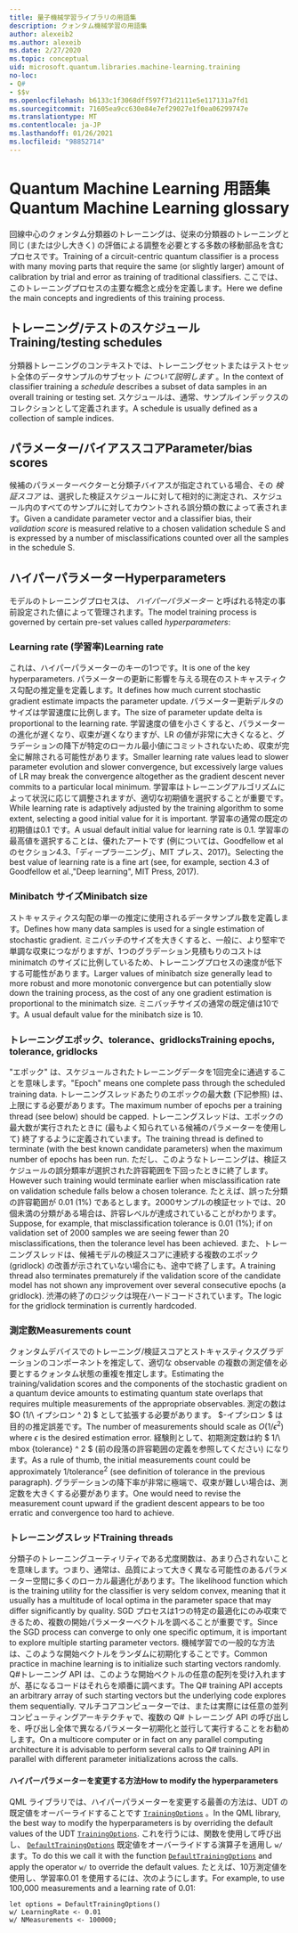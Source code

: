 ```yaml
---
title: 量子機械学習ライブラリの用語集
description: クォンタム機械学習の用語集
author: alexeib2
ms.author: alexeib
ms.date: 2/27/2020
ms.topic: conceptual
uid: microsoft.quantum.libraries.machine-learning.training
no-loc:
- Q#
- $$v
ms.openlocfilehash: b6133c1f3068dff597f71d2111e5e117131a7fd1
ms.sourcegitcommit: 71605ea9cc630e84e7ef29027e1f0ea06299747e
ms.translationtype: MT
ms.contentlocale: ja-JP
ms.lasthandoff: 01/26/2021
ms.locfileid: "98852714"
---
```

# <a name="quantum-machine-learning-glossary"></a><span data-ttu-id="230f8-103">Quantum Machine Learning 用語集</span><span class="sxs-lookup"><span data-stu-id="230f8-103">Quantum Machine Learning glossary</span></span>

<span data-ttu-id="230f8-104">回線中心のクォンタム分類器のトレーニングは、従来の分類器のトレーニングと同じ (または少し大きく) の評価による調整を必要とする多数の移動部品を含むプロセスです。</span><span class="sxs-lookup"><span data-stu-id="230f8-104">Training of a circuit-centric quantum classifier is a process with many moving parts that require the same (or slightly larger) amount of calibration by trial and error as training of traditional classifiers.</span></span> <span data-ttu-id="230f8-105">ここでは、このトレーニングプロセスの主要な概念と成分を定義します。</span><span class="sxs-lookup"><span data-stu-id="230f8-105">Here we define the main concepts and ingredients of this training process.</span></span>

## <a name="trainingtesting-schedules"></a><span data-ttu-id="230f8-106">トレーニング/テストのスケジュール</span><span class="sxs-lookup"><span data-stu-id="230f8-106">Training/testing schedules</span></span>

<span data-ttu-id="230f8-107">分類器トレーニングのコンテキストでは、トレーニングセットまたはテストセット全体のデータサンプルのサブセット *について説明します* 。</span><span class="sxs-lookup"><span data-stu-id="230f8-107">In the context of classifier training a *schedule* describes a subset of data samples in an overall training or testing set.</span></span> <span data-ttu-id="230f8-108">スケジュールは、通常、サンプルインデックスのコレクションとして定義されます。</span><span class="sxs-lookup"><span data-stu-id="230f8-108">A schedule is usually defined as a collection of sample indices.</span></span>

## <a name="parameterbias-scores"></a><span data-ttu-id="230f8-109">パラメーター/バイアススコア</span><span class="sxs-lookup"><span data-stu-id="230f8-109">Parameter/bias scores</span></span>

<span data-ttu-id="230f8-110">候補のパラメーターベクターと分類子バイアスが指定されている場合、その *検証スコア* は、選択した検証スケジュールに対して相対的に測定され、スケジュール内のすべてのサンプルに対してカウントされる誤分類の数によって表されます。</span><span class="sxs-lookup"><span data-stu-id="230f8-110">Given a candidate parameter vector and a classifier bias, their *validation score* is measured relative to a chosen validation schedule S and is expressed by a number of misclassifications counted over all the samples in the schedule S.</span></span>

## <a name="hyperparameters"></a><span data-ttu-id="230f8-111">ハイパーパラメーター</span><span class="sxs-lookup"><span data-stu-id="230f8-111">Hyperparameters</span></span>

<span data-ttu-id="230f8-112">モデルのトレーニングプロセスは、 *ハイパーパラメーター* と呼ばれる特定の事前設定された値によって管理されます。</span><span class="sxs-lookup"><span data-stu-id="230f8-112">The model training process is governed by certain pre-set values called *hyperparameters*:</span></span>

### <a name="learning-rate"></a><span data-ttu-id="230f8-113">Learning rate (学習率)</span><span class="sxs-lookup"><span data-stu-id="230f8-113">Learning rate</span></span>

<span data-ttu-id="230f8-114">これは、ハイパーパラメーターのキーの1つです。</span><span class="sxs-lookup"><span data-stu-id="230f8-114">It is one of the key hyperparameters.</span></span> <span data-ttu-id="230f8-115">パラメーターの更新に影響を与える現在のストキャスティクス勾配の推定量を定義します。</span><span class="sxs-lookup"><span data-stu-id="230f8-115">It defines how much current stochastic gradient estimate impacts the parameter update.</span></span> <span data-ttu-id="230f8-116">パラメーター更新デルタのサイズは学習速度に比例します。</span><span class="sxs-lookup"><span data-stu-id="230f8-116">The size of parameter update delta is proportional to the learning rate.</span></span> <span data-ttu-id="230f8-117">学習速度の値を小さくすると、パラメーターの進化が遅くなり、収束が遅くなりますが、LR の値が非常に大きくなると、グラデーションの降下が特定のローカル最小値にコミットされないため、収束が完全に解除される可能性があります。</span><span class="sxs-lookup"><span data-stu-id="230f8-117">Smaller learning rate values lead to slower parameter evolution and slower convergence, but excessively large values of LR may break the convergence altogether as the gradient descent never commits to a particular local minimum.</span></span> <span data-ttu-id="230f8-118">学習率はトレーニングアルゴリズムによって状況に応じて調整されますが、適切な初期値を選択することが重要です。</span><span class="sxs-lookup"><span data-stu-id="230f8-118">While learning rate is adaptively adjusted by the training algorithm to some extent, selecting a good initial value for it is important.</span></span> <span data-ttu-id="230f8-119">学習率の通常の既定の初期値は0.1 です。</span><span class="sxs-lookup"><span data-stu-id="230f8-119">A usual default initial value for learning rate is 0.1.</span></span> <span data-ttu-id="230f8-120">学習率の最高値を選択することは、優れたアートです (例については、Goodfellow et al のセクション4.3、「ディープラーニング」、MIT プレス、2017)。</span><span class="sxs-lookup"><span data-stu-id="230f8-120">Selecting the best value of learning rate is a fine art (see, for example, section 4.3 of Goodfellow et al.,"Deep learning", MIT Press, 2017).</span></span>

### <a name="minibatch-size"></a><span data-ttu-id="230f8-121">Minibatch サイズ</span><span class="sxs-lookup"><span data-stu-id="230f8-121">Minibatch size</span></span>

<span data-ttu-id="230f8-122">ストキャスティクス勾配の単一の推定に使用されるデータサンプル数を定義します。</span><span class="sxs-lookup"><span data-stu-id="230f8-122">Defines how many data samples is used for a single estimation of stochastic gradient.</span></span> <span data-ttu-id="230f8-123">ミニバッチのサイズを大きくすると、一般に、より堅牢で単調な収束につながりますが、1つのグラデーション見積もりのコストは minimatch のサイズに比例しているため、トレーニングプロセスの速度が低下する可能性があります。</span><span class="sxs-lookup"><span data-stu-id="230f8-123">Larger values of minibatch size generally lead to more robust and more monotonic convergence but can potentially slow down the training process, as the cost of any one gradient estimation is proportional to the minimatch size.</span></span> <span data-ttu-id="230f8-124">ミニバッチサイズの通常の既定値は10です。</span><span class="sxs-lookup"><span data-stu-id="230f8-124">A usual default value for the minibatch size is 10.</span></span>

### <a name="training-epochs-tolerance-gridlocks"></a><span data-ttu-id="230f8-125">トレーニングエポック、tolerance、gridlocks</span><span class="sxs-lookup"><span data-stu-id="230f8-125">Training epochs, tolerance, gridlocks</span></span>

<span data-ttu-id="230f8-126">"エポック" は、スケジュールされたトレーニングデータを1回完全に通過することを意味します。</span><span class="sxs-lookup"><span data-stu-id="230f8-126">"Epoch" means one complete pass through the scheduled training data.</span></span>
<span data-ttu-id="230f8-127">トレーニングスレッドあたりのエポックの最大数 (下記参照) は、上限にする必要があります。</span><span class="sxs-lookup"><span data-stu-id="230f8-127">The maximum number of epochs per a training thread (see below) should be capped.</span></span> <span data-ttu-id="230f8-128">トレーニングスレッドは、エポックの最大数が実行されたときに (最もよく知られている候補のパラメーターを使用して) 終了するように定義されています。</span><span class="sxs-lookup"><span data-stu-id="230f8-128">The training thread is defined to terminate (with the best known candidate parameters) when the maximum number of epochs has been run.</span></span> <span data-ttu-id="230f8-129">ただし、このようなトレーニングは、検証スケジュールの誤分類率が選択された許容範囲を下回ったときに終了します。</span><span class="sxs-lookup"><span data-stu-id="230f8-129">However such training would terminate earlier when misclassification rate on validation schedule falls below a chosen tolerance.</span></span> <span data-ttu-id="230f8-130">たとえば、誤った分類の許容範囲が 0.01 (1%) であるとします。2000サンプルの検証セットでは、20個未満の分類がある場合は、許容レベルが達成されていることがわかります。</span><span class="sxs-lookup"><span data-stu-id="230f8-130">Suppose, for example, that misclassification tolerance is 0.01 (1%); if on validation set of 2000 samples we are seeing fewer than 20 misclassifications, then the tolerance level has been achieved.</span></span> <span data-ttu-id="230f8-131">また、トレーニングスレッドは、候補モデルの検証スコアに連続する複数のエポック (gridlock) の改善が示されていない場合にも、途中で終了します。</span><span class="sxs-lookup"><span data-stu-id="230f8-131">A training thread also terminates prematurely if the validation score of the candidate model has not shown any improvement over several consecutive epochs (a gridlock).</span></span> <span data-ttu-id="230f8-132">渋滞の終了のロジックは現在ハードコードされています。</span><span class="sxs-lookup"><span data-stu-id="230f8-132">The logic for the gridlock termination is currently hardcoded.</span></span>

### <a name="measurements-count"></a><span data-ttu-id="230f8-133">測定数</span><span class="sxs-lookup"><span data-stu-id="230f8-133">Measurements count</span></span>

<span data-ttu-id="230f8-134">クォンタムデバイスでのトレーニング/検証スコアとストキャスティクスグラデーションのコンポーネントを推定して、適切な observable の複数の測定値を必要とするクォンタム状態の重複を推定します。</span><span class="sxs-lookup"><span data-stu-id="230f8-134">Estimating the training/validation scores and the components of the stochastic gradient on a quantum device amounts to estimating quantum state overlaps that requires multiple measurements of the appropriate observables.</span></span> <span data-ttu-id="230f8-135">測定の数は $O (1/\ イプシロン ^ 2) $ として拡張する必要があります。 $-イプシロン $ は目的の推定誤差です。</span><span class="sxs-lookup"><span data-stu-id="230f8-135">The number of measurements should scale as $O(1/\epsilon^2)$ where $\epsilon$ is the desired estimation error.</span></span>
<span data-ttu-id="230f8-136">経験則として、初期測定数は約 $ 1/\ mbox {tolerance} ^ 2 $ (前の段落の許容範囲の定義を参照してください) になります。</span><span class="sxs-lookup"><span data-stu-id="230f8-136">As a rule of thumb, the initial measurements count could be approximately $1/\mbox{tolerance}^2$ (see definition of tolerance in the previous paragraph).</span></span> <span data-ttu-id="230f8-137">グラデーションの降下率が非常に極端で、収束が難しい場合は、測定数を大きくする必要があります。</span><span class="sxs-lookup"><span data-stu-id="230f8-137">One would need to revise the measurement count upward if the gradient descent appears to be too erratic and convergence too hard to achieve.</span></span>

### <a name="training-threads"></a><span data-ttu-id="230f8-138">トレーニングスレッド</span><span class="sxs-lookup"><span data-stu-id="230f8-138">Training threads</span></span>

<span data-ttu-id="230f8-139">分類子のトレーニングユーティリティである尤度関数は、あまり凸されないことを意味します。つまり、通常は、品質によって大きく異なる可能性のあるパラメーター空間に多くのローカル最適化があります。</span><span class="sxs-lookup"><span data-stu-id="230f8-139">The likelihood function which is the training utility for the classifier is very seldom convex, meaning that it usually has a multitude of local optima in the parameter space that may differ significantly by quality.</span></span> <span data-ttu-id="230f8-140">SGD プロセスは1つの特定の最適化にのみ収束できるため、複数の開始パラメーターベクトルを調べることが重要です。</span><span class="sxs-lookup"><span data-stu-id="230f8-140">Since the SGD process can converge to only one specific optimum, it is important to explore multiple starting parameter vectors.</span></span> <span data-ttu-id="230f8-141">機械学習での一般的な方法は、このような開始ベクトルをランダムに初期化することです。</span><span class="sxs-lookup"><span data-stu-id="230f8-141">Common practice in machine learning is to initialize such starting vectors randomly.</span></span> <span data-ttu-id="230f8-142">Q#トレーニング API は、このような開始ベクトルの任意の配列を受け入れますが、基になるコードはそれらを順番に調べます。</span><span class="sxs-lookup"><span data-stu-id="230f8-142">The Q# training API accepts an arbitrary array of such starting vectors but the underlying code explores them sequentially.</span></span> <span data-ttu-id="230f8-143">マルチコアコンピューターでは、または実際には任意の並列コンピューティングアーキテクチャで、複数の Q# トレーニング API の呼び出しを、呼び出し全体で異なるパラメーター初期化と並行して実行することをお勧めします。</span><span class="sxs-lookup"><span data-stu-id="230f8-143">On a multicore computer or in fact on any parallel computing architecture it is advisable to perform several calls to Q# training API in parallel with different parameter initializations across the calls.</span></span>

#### <a name="how-to-modify-the-hyperparameters"></a><span data-ttu-id="230f8-144">ハイパーパラメーターを変更する方法</span><span class="sxs-lookup"><span data-stu-id="230f8-144">How to modify the hyperparameters</span></span>

<span data-ttu-id="230f8-145">QML ライブラリでは、ハイパーパラメーターを変更する最善の方法は、UDT の既定値をオーバーライドすることです [`TrainingOptions`](xref:Microsoft.Quantum.MachineLearning.TrainingOptions) 。</span><span class="sxs-lookup"><span data-stu-id="230f8-145">In the QML library, the best way to modify the hyperparameters is by overriding the default values of the UDT [`TrainingOptions`](xref:Microsoft.Quantum.MachineLearning.TrainingOptions).</span></span> <span data-ttu-id="230f8-146">これを行うには、関数を使用して呼び出し、 [`DefaultTrainingOptions`](xref:Microsoft.Quantum.MachineLearning.DefaultTrainingOptions) 既定値をオーバーライドする演算子を適用し `w/` ます。</span><span class="sxs-lookup"><span data-stu-id="230f8-146">To do this we call it with the function [`DefaultTrainingOptions`](xref:Microsoft.Quantum.MachineLearning.DefaultTrainingOptions) and apply the operator `w/` to override the default values.</span></span> <span data-ttu-id="230f8-147">たとえば、10万測定値を使用し、学習率0.01 を使用するには、次のようにします。</span><span class="sxs-lookup"><span data-stu-id="230f8-147">For example, to use 100,000 measurements and a learning rate of 0.01:</span></span>

```qsharp
let options = DefaultTrainingOptions()
w/ LearningRate <- 0.01
w/ NMeasurements <- 100000;
```
